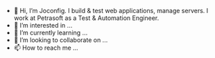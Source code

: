 - 👋 Hi, I’m Joconfig. I build & test web applications, manage servers. I work at Petrasoft as a Test & Automation Engineer.
- 👀 I’m interested in ...
- 🌱 I’m currently learning ...
- 💞️ I’m looking to collaborate on ...
- 📫 How to reach me ...

<!---
joconfig/joconfig is a ✨ special ✨ repository because its `README.md` (this file) appears on your GitHub profile.
You can click the Preview link to take a look at your changes.
--->
